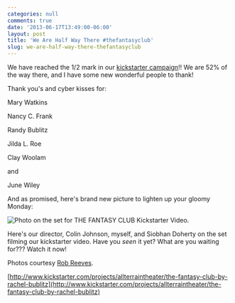 ```yaml
---
categories: null
comments: true
date: '2013-06-17T13:49:00-06:00'
layout: post
title: 'We Are Half Way There #thefantasyclub'
slug: we-are-half-way-there-thefantasyclub
---
```


We have reached the 1/2 mark in our [kickstarter campaign](http://www.kickstarter.com/projects/allterraintheater/the-fantasy-club-by-rachel-bublitz)!! We are 52% of the way there, and I have some new wonderful people to thank! 

Thank you's and cyber kisses for:

Mary Watkins

Nancy C. Frank

Randy Bublitz

Jilda L. Roe

Clay Woolam

and

June Wiley

And as promised, here's brand new picture to lighten up your gloomy Monday:

![Photo on the set for THE FANTASY CLUB Kickstarter Video.](/images/kickstartervid.jpg)

Here's our director, Colin Johnson, myself, and Siobhan Doherty on the set filming our kickstarter video. Have you *seen* it yet? What are you waiting for??? Watch it now!

Photos courtesy [Rob Reeves](http://suckypictures.blogspot.com/?zx=da79e9239054d5d).

[http://www.kickstarter.com/projects/allterraintheater/the-fantasy-club-by-rachel-bublitz](http://www.kickstarter.com/projects/allterraintheater/the-fantasy-club-by-rachel-bublitz)